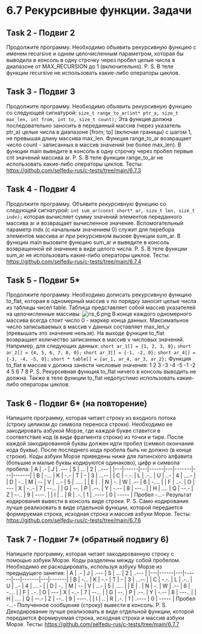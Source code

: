 # 6.7 Рекурсивные функции. Задачи

## Task 2 - Подвиг 2

Продолжите программу. Необходимо объявить рекурсивную функцию с именем recursive и одним целочисленным параметром, которая бы выводила в консоль в одну строчку через пробел целые числа в диапазоне от MAX_RECURSION до 1 (включительно).
P. S. В теле функции recursive не использовать какие-либо операторы циклов.

## Task 3 - Подвиг 3

Продолжите программу. Необходимо объявить рекурсивную функцию со следующей сигнатурой:
```size_t range_to_ar(int* ptr_a, size_t max_len, int from, int to, size_t count);```
Эта функция должна последовательно заносить в переданный массив (через указатель ptr_a) целые числа в диапазоне [from; to] (включая границы) с шагом 1, не превышая длину массива max_len. Функция range_to_ar возвращает число count - записанных в массив значений (не более max_len).
В функции main выведите в консоль в одну строчку через пробел первые cnt значений массива ar.
P. S. В теле функции range_to_ar не использовать какие-либо операторы циклов.
Тесты: https://github.com/selfedu-rus/c-tests/tree/main/6.7.3

## Task 4 - Подвиг 4

Продолжите программу. Объявите рекурсивную функцию со следующей сигнатурой:
```int sum_ar(const short* ar, size_t len, size_t indx);```
которая вычисляет сумму значений элементов переданного массива ar и возвращает вычисленное значение.
Вспомогательный параметр indx (с начальным значением 0) служит для перебора элементов массива ar при рекурсивном вызове функции sum_ar.
В функции main вызовите функцию sum_ar и выведите в консоль возвращенной ей значение в виде целого числа.
P. S. В теле функции sum_ar не использовать какие-либо операторы циклов.
Тесты: https://github.com/selfedu-rus/c-tests/tree/main/6.7.4

## Task 5 - Подвиг 5*

Продолжите программу. Необходимо дописать рекурсивную функцию to_flat, которая в одномерный массив v по порядку заносит целые числа из таблицы чисел table. Таблица представляет собой массив указателей на целочисленные массивы:
![ris_6.png](ris_6.png "ris_6.png")
В конце каждого одномерного массива всегда стоит число 0 - маркер конца данных. Максимальное число записываемых в массив v данных составляет max_len_v (превышать это значение нельзя). На выходе функция to_flat возвращает количество записанных в массив v числовых значений.
Например, для следующих данных:
```short ar_1[] = {1, 2, 3, 0};```
```short ar_2[] = {4, 5, 6, 7, 8, 0};```
```short ar_3[] = {-1, -2, 0};```
```short ar_4[] = {-3, -4, -5, 0};```
```short * table[] = {ar_1, ar_4, ar_3, ar_2};```
Функция to_flat в массив v должна занести числовые значения:
1 2 3 -3 -4 -5 -1 -2 4 5 6 7 8
P. S. Рекурсивная функция to_flat ничего в консоль выводить не должна. Также в теле функции to_flat недопустимо использовать какие-либо операторы циклов.

## Task 6 - Подвиг 6* (на повторение)

Напишите программу, которая читает строку из входного потока (строку целиком до символа переноса строки). Необходимо ее закодировать азбукой Морзе, где каждой букве ставится в соответствие код (в виде фрагмента строки) из точки и тире. После каждой закодированной буквы должен идти пробел (символ окончания кода буквы). После последнего кода пробела быть не должно (в конце строки). 
Коды азбуки Морзе приведены ниже для латинского алфавита (большие и малые буквы кодируются одинаково), цифр и символа пробела:
| A | .-   | J | .--- | S | ...   | 2 | ..--- |
|---|------|---|------|---|-------|---|-------|
| B | -... | K | -.-  | T | -     | 3 | ...-- |
| C | -.-. | L | .-.. | U | ..-   | 4 | ....- |
| D | -..  | M | --   | V | ...-  | 5 | ..... |
| E | .    | N | -.   | W | .--   | 6 | -.... |
| F | ..-. | O | ---  | X | -..-  | 7 | --... |
| G | --.  | P | .--. | Y | -.--  | 8 | ---.. |
| H | .... | Q | --.- | Z | --..  | 9 | ----. |
| I | ..   | R | .-.  | 1 | .---- | 0 | ----- |
Пробел   -...-
Результат кодирования вывести в консоль виде строки.
P. S. Само кодирование лучше реализовать в виде отдельной функции, которой передается формируемая строка, исходная строка и массив азбуки Морзе.
Тесты: https://github.com/selfedu-rus/c-tests/tree/main/6.7.6

## Task 7 - Подвиг 7* (обратный подвигу 6)

Напишите программу, которая читает закодированную строку с помощью азбуки Морзе. Коды разделены между собой пробелом. Необходимо ее раскодировать, используя азбуку Морзе из предыдущего занятия:
| A | .-   | J | .--- | S | ...   | 2 | ..--- |
|---|------|---|------|---|-------|---|-------|
| B | -... | K | -.-  | T | -     | 3 | ...-- |
| C | -.-. | L | .-.. | U | ..-   | 4 | ....- |
| D | -..  | M | --   | V | ...-  | 5 | ..... |
| E | .    | N | -.   | W | .--   | 6 | -.... |
| F | ..-. | O | ---  | X | -..-  | 7 | --... |
| G | --.  | P | .--. | Y | -.--  | 8 | ---.. |
| H | .... | Q | --.- | Z | --..  | 9 | ----. |
| I | ..   | R | .-.  | 1 | .---- | 0 | ----- |
Пробел    -...-
Полученное сообщение (строку) вывести в консоль.
P. S. Декодирование лучше реализовать в виде отдельной функции, которой передается формируемая строка, исходная строка и массив азбуки Морзе.
Тесты: https://github.com/selfedu-rus/c-tests/tree/main/6.7.7